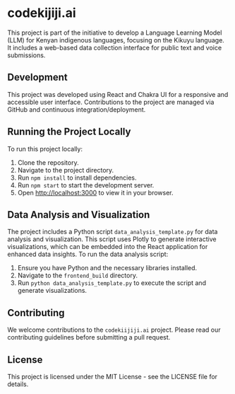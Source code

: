 # codekijiji.ai

This project is part of the initiative to develop a Language Learning Model (LLM) for Kenyan indigenous languages, focusing on the Kikuyu language. It includes a web-based data collection interface for public text and voice submissions.

## Development

This project was developed using React and Chakra UI for a responsive and accessible user interface. Contributions to the project are managed via GitHub and continuous integration/deployment.

## Running the Project Locally

To run this project locally:

1. Clone the repository.
2. Navigate to the project directory.
3. Run `npm install` to install dependencies.
4. Run `npm start` to start the development server.
5. Open [http://localhost:3000](http://localhost:3000) to view it in your browser.

## Data Analysis and Visualization

The project includes a Python script `data_analysis_template.py` for data analysis and visualization. This script uses Plotly to generate interactive visualizations, which can be embedded into the React application for enhanced data insights. To run the data analysis script:

1. Ensure you have Python and the necessary libraries installed.
2. Navigate to the `frontend_build` directory.
3. Run `python data_analysis_template.py` to execute the script and generate visualizations.

## Contributing

We welcome contributions to the `codekiijiji.ai` project. Please read our contributing guidelines before submitting a pull request.

## License

This project is licensed under the MIT License - see the LICENSE file for details.
